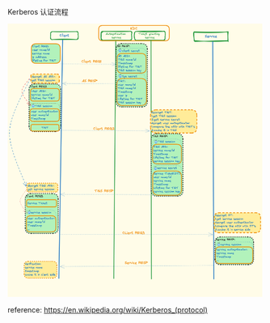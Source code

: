 Kerberos 认证流程

![1716906989799](image/workflow/1716906989799.png)

reference: https://en.wikipedia.org/wiki/Kerberos_(protocol)
